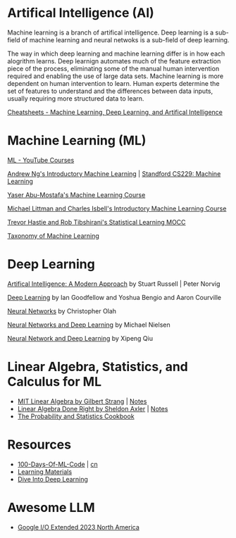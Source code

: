 # Artifical Intelligence (AI)

Machine learning is a branch of artifical intelligence. Deep learning is a sub-field of machine learning and neural netwoks is a sub-field of deep learning. 

The way in which deep learning and machine learning differ is in how each alogrithm learns. Deep learnign automates much of the feature extraction piece of the process, eliminating some of the manual human intervention required and enabling the use of large data sets. Machine learning is more dependent on human intervention to learn. Human experts determine the set of features to understand and the differences between data inputs, usually requiring more structured data to learn. 

[Cheatsheets - Machine Learning, Deep Learning, and Artifical Intelligence](https://github.com/afshinea)

# Machine Learning (ML)
[ML - YouTube Courses](https://github.com/SilentDrift/ML-Courses?tab=readme-ov-file#stanford-cs229-machine-learning)

[Andrew Ng's Introductory Machine Learning](https://www.coursera.org/learn/machine-learning?action=enroll) | [Standford CS229: Machine Learning](https://www.youtube.com/playlist?list=PLoROMvodv4rMiGQp3WXShtMGgzqpfVfbU)

[Yaser Abu-Mostafa's Machine Learning Course](https://work.caltech.edu/telecourse.html) 

[Michael Littman and Charles Isbell's Introductory Machine Learning Course](https://www.udacity.com/course/intro-to-machine-learning-with-tensorflow-nanodegree--nd230)

[Trevor Hastie and Rob Tibshirani's Statistical Learning MOCC](https://www.dataschool.io/15-hours-of-expert-machine-learning-videos/)

[Taxonomy of Machine Learning](https://www.aminer.cn/ml_taxonomy)

# Deep Learning
[Artifical Intelligence: A Modern Approach](https://github.com/aimacode) by Stuart Russell | Peter Norvig

[Deep Learning](https://www.deeplearningbook.org/) by Ian Goodfellow and Yoshua Bengio and Aaron Courville

[Neural Networks](http://colah.github.io/) by Christopher Olah

[Neural Networks and Deep Learning](http://neuralnetworksanddeeplearning.com/) by Michael Nielsen

[Neural Network and Deep Learning](https://github.com/nndl) by Xipeng Qiu

# Linear Algebra, Statistics, and Calculus for ML
- [MIT Linear Algebra by Gilbert Strang](https://ocw.mit.edu/courses/18-06-linear-algebra-spring-2010/video_galleries/video-lectures/) | [Notes](https://github.com/zlotus/notes-linear-algebra)
- [Linear Algebra Done Right by Sheldon Axler](https://linear.axler.net/) | [Notes](https://lam8da.github.io/categories/#%E6%95%B0%E5%AD%A6&%E7%89%A9%E7%90%86)
- [The Probability and Statistics Cookbook](http://statistics.zone/)

# Resources

- [100-Days-Of-ML-Code](https://github.com/Avik-Jain/100-Days-Of-ML-Code) | [cn](https://github.com/MLEveryday/100-Days-Of-ML-Code)
- [Learning Materials](https://sgfin.github.io/learning-resources/)
- [Dive Into Deep Learning](https://zh.d2l.ai/index.html)
# Awesome LLM 
 - [Google I/O Extended 2023 North America](https://www.youtube.com/watch?v=wKu2FORPano)
 
